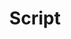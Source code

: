 ---
template: TermDetailPage
title: Script
description: A generic term for an executable program in the ledger. In the Cardano blockchain, these are written in Plutus Core.
aliases: script, scripts
keywords: script
---